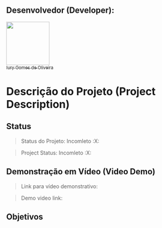<p align="center">
  <img src="">
</p>

## Desenvolvedor (Developer):

[<img src="https://avatars3.githubusercontent.com/u/30157522?s=460&u=30d3397df3e4655b6fa8047ac27052569cf7db78&v=4" width=115><br><sub>Iury Gomes de Oliveira</sub>](https://github.com/iurygdeoliveira)

# Descrição do Projeto (Project Description)

## Status

> Status do Projeto: Incomleto :X:

> Project Status: Incomleto :X:

## Demonstração em Vídeo (Video Demo)

> Link para vídeo demonstrativo:

> Demo video link:

## Objetivos
